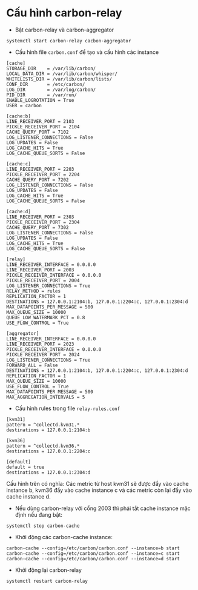 # Cấu hình carbon-relay

- Bật carbon-relay và carbon-aggregator

```
systemctl start carbon-relay cacbon-aggregator
```

- Cấu hình file `carbon.conf` để tạo và cấu hình các instance

```
[cache]
STORAGE_DIR    = /var/lib/carbon/
LOCAL_DATA_DIR = /var/lib/carbon/whisper/
WHITELISTS_DIR = /var/lib/carbon/lists/
CONF_DIR       = /etc/carbon/
LOG_DIR        = /var/log/carbon/
PID_DIR        = /var/run/
ENABLE_LOGROTATION = True
USER = carbon

[cache:b]
LINE_RECEIVER_PORT = 2103
PICKLE_RECEIVER_PORT = 2104
CACHE_QUERY_PORT = 7102
LOG_LISTENER_CONNECTIONS = False
LOG_UPDATES = False
LOG_CACHE_HITS = True
LOG_CACHE_QUEUE_SORTS = False

[cache:c]
LINE_RECEIVER_PORT = 2203
PICKLE_RECEIVER_PORT = 2204
CACHE_QUERY_PORT = 7202
LOG_LISTENER_CONNECTIONS = False
LOG_UPDATES = False
LOG_CACHE_HITS = True
LOG_CACHE_QUEUE_SORTS = False

[cache:d]
LINE_RECEIVER_PORT = 2303
PICKLE_RECEIVER_PORT = 2304
CACHE_QUERY_PORT = 7302
LOG_LISTENER_CONNECTIONS = False
LOG_UPDATES = False
LOG_CACHE_HITS = True
LOG_CACHE_QUEUE_SORTS = False

[relay]
LINE_RECEIVER_INTERFACE = 0.0.0.0
LINE_RECEIVER_PORT = 2003
PICKLE_RECEIVER_INTERFACE = 0.0.0.0
PICKLE_RECEIVER_PORT = 2004
LOG_LISTENER_CONNECTIONS = True
RELAY_METHOD = rules
REPLICATION_FACTOR = 1
DESTINATIONS = 127.0.0.1:2104:b, 127.0.0.1:2204:c, 127.0.0.1:2304:d
MAX_DATAPOINTS_PER_MESSAGE = 500
MAX_QUEUE_SIZE = 10000
QUEUE_LOW_WATERMARK_PCT = 0.8
USE_FLOW_CONTROL = True

[aggregator]
LINE_RECEIVER_INTERFACE = 0.0.0.0
LINE_RECEIVER_PORT = 2023
PICKLE_RECEIVER_INTERFACE = 0.0.0.0
PICKLE_RECEIVER_PORT = 2024
LOG_LISTENER_CONNECTIONS = True
FORWARD_ALL = False
DESTINATIONS = 127.0.0.1:2104:b, 127.0.0.1:2204:c, 127.0.0.1:2304:d
REPLICATION_FACTOR = 1
MAX_QUEUE_SIZE = 10000
USE_FLOW_CONTROL = True
MAX_DATAPOINTS_PER_MESSAGE = 500
MAX_AGGREGATION_INTERVALS = 5
```

- Cấu hình rules trong file `relay-rules.conf` 

```
[kvm31]
pattern = ^collectd.kvm31.*
destinations = 127.0.0.1:2104:b

[kvm36]
pattern = ^collectd.kvm36.*
destinations = 127.0.0.1:2204:c

[default]
default = true
destinations = 127.0.0.1:2304:d
```

Cấu hình trên có nghĩa: Các metric từ host kvm31 sẽ được đẩy vào cache instance b, kvm36 đẩy vào cache instance c và các metric còn lại đẩy vào cache instance d.

- Nếu dùng carbon-relay với cổng 2003 thì phải tắt cache instance mặc định nếu đang bật:

```
systemctl stop carbon-cache
```

- Khởi động các carbon-cache instance:

```
carbon-cache --config=/etc/carbon/carbon.conf --instance=b start
carbon-cache --config=/etc/carbon/carbon.conf --instance=c start
carbon-cache --config=/etc/carbon/carbon.conf --instance=d start
```

- Khởi động lại carbon-relay

```
systemctl restart carbon-relay 
```